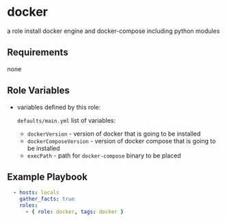 docker
=========

a role install docker engine and docker-compose including python modules 

Requirements
------------

none

Role Variables
--------------

- variables defined by this role:

    `defaults/main.yml` list of variables: 
    - `dockerVersion` - version of docker that is going to be installed
    - `dockerComposeVersion` -  version of docker compose that is going to be installed
    - `execPath` - path for `docker-compose` binary to be placed


Example Playbook
----------------

```yaml
  - hosts: locals
    gather_facts: true
    roles:
      - { role: docker, tags: docker }
```
